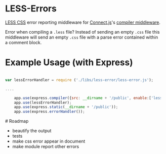 # LESS-Errors

[LESS CSS](https://github.com/cloudhead/less.js) error reporting middleware for [Connect.js](https://github.com/senchalabs/connect)'s [compiler middleware](http://senchalabs.github.com/connect/middleware-compiler.html).

Error when compiling a `.less` file? Instead of sending an empty `.css` file this middleware will send an empty `.css` file with a parse error contained within a comment block. 


# Example Usage (with Express)

```JavaScript

var lessErrorHandler = require ('./libs/less-error/less-error.js');

....

    app.use(express.compiler({src: __dirname + '/public', enable:['less']}));
    app.use(lessErrorHandler);
    app.use(express.static(__dirname + '/public'));
    app.use(express.errorHandler()); 

```


# Roadmap

* beautify the output
* tests
* make css error appear in document
* make module report other errors